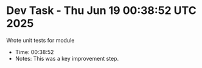 # Dev Task - Thu Jun 19 00:38:52 UTC 2025
Wrote unit tests for module
- Time: 00:38:52
- Notes: This was a key improvement step.
